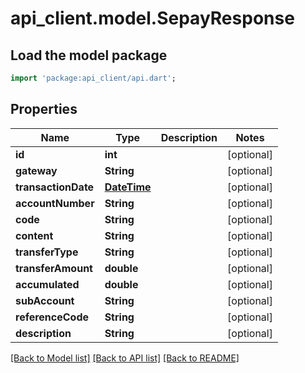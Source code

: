 # api_client.model.SepayResponse

## Load the model package
```dart
import 'package:api_client/api.dart';
```

## Properties
Name | Type | Description | Notes
------------ | ------------- | ------------- | -------------
**id** | **int** |  | [optional] 
**gateway** | **String** |  | [optional] 
**transactionDate** | [**DateTime**](DateTime.md) |  | [optional] 
**accountNumber** | **String** |  | [optional] 
**code** | **String** |  | [optional] 
**content** | **String** |  | [optional] 
**transferType** | **String** |  | [optional] 
**transferAmount** | **double** |  | [optional] 
**accumulated** | **double** |  | [optional] 
**subAccount** | **String** |  | [optional] 
**referenceCode** | **String** |  | [optional] 
**description** | **String** |  | [optional] 

[[Back to Model list]](../README.md#documentation-for-models) [[Back to API list]](../README.md#documentation-for-api-endpoints) [[Back to README]](../README.md)


